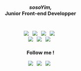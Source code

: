 <h3 align="center"><em> sosoYim,</em> </br>Junior Front-end Developper</h3>
</br>
<p align="center">
<img src="https://img.shields.io/badge/JavaScript-F7DF1E?style=flat-square&logo=JavaScript&logoColor=white"/> &nbsp
<img src="https://img.shields.io/badge/HTML5-E34F26?style=flat-square&logo=HTML5&logoColor=white"/> &nbsp
<img src="https://img.shields.io/badge/CSS3-1572B6?style=flat-square&logo=CSS3&logoColor=white"/> &nbsp
<img src="https://img.shields.io/badge/Node.js-339933?style=flat-square&logo=Node.js&logoColor=white"/> &nbsp
</br>
<img src="https://img.shields.io/badge/WebAccessibility-232F3E?style=flat-square&logoColor=white"/> &nbsp
<img src="https://img.shields.io/badge/WebVital-232F3E?style=flat-square&logoColor=white"/> &nbsp
<img src="https://img.shields.io/badge/UserExperience-232F3E?style=flat-square&logoColor=white"/> &nbsp
</br>
</p>

<h3 align="center"><b> Follow me ! </b></h3>
<p align="center">
<a href="https://github.com/sosoYim" target="_blank"><img src="https://img.shields.io/badge/GitHub-181717?style=flat-square&logo=Github&logoColor=white"/></a> &nbsp 
<a href="https://velog.io/@sosoyim" target="_blank"><img src="https://img.shields.io/badge/Velog-20c997?style=flat-square&logo=Vimeo&logoColor=white"/></a> &nbsp
<a href="#" target="_blank"><img src="https://img.shields.io/badge/Notion-000000?style=flat-square&logo=Notion&logoColor=white"/></a> &nbsp
</p>




<!--

[![Anurag's GitHub stats](https://github-readme-stats.vercel.app/api?username=sosoYim&theme=solarized-light&show_icons=true)](https://github.com/anuraghazra/github-readme-stats)

**sosoYim/sosoYim** is a ✨ _special_ ✨ repository because its `README.md` (this file) appears on your GitHub profile.

Here are some ideas to get you started:

- 🔭 I’m currently working on ...
- 🌱 I’m currently learning ...
- 👯 I’m looking to collaborate on ...
- 🤔 I’m looking for help with ...
- 💬 Ask me about ...
- 📫 How to reach me: ...
- 😄 Pronouns: ...
- ⚡ Fun fact: ...
-->
